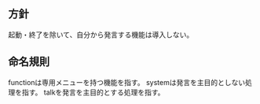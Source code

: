 



## 方針
起動・終了を除いて、自分から発言する機能は導入しない。


## 命名規則
functionは専用メニューを持つ機能を指す。
systemは発言を主目的としない処理を指す。
talkを発言を主目的とする処理を指す。
